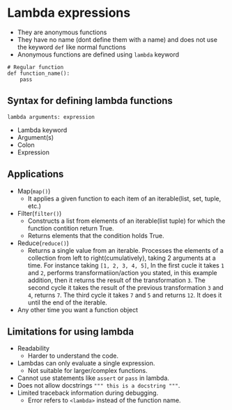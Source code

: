 # Lambda expressions

- They are anonymous functions
- They have no name (dont define them with a name) and does not use the keyword `def` like
  normal functions
- Anonymous functions are defined using `lambda` keyword

```
# Regular function
def function_name():
    pass
```

## Syntax for defining lambda functions

````
lambda arguments: expression
````

- Lambda keyword
- Argument(s)
- Colon
- Expression

## Applications

- Map(`map()`)
    - It applies a given function to each
      item of an iterable(list, set, tuple, etc.)
- Filter(`filter()`)
    - Constructs a list from elements of an iterable(list
      tuple) for which the function contition return True.
    - Returns elements that the condition holds True.
- Reduce(`reduce()`)
    - Returns a single value from an iterable. Processes the elements of a collection from left
      to right(cumulatively), taking 2 arguments at a time. For instance taking `[1, 2, 3, 4, 5]`,
      In the first cucle it takes `1` and `2`, performs transformatiion/action you stated, in
      this example addition, then
      it returns the result of the transformation `3`. The second cycle it takes the result of
      the previous transformation `3` and `4`, returns `7`. The third cycle it takes `7` and `5`
      and returns `12`. It does it until the end of the iterable.
- Any other time you want a function object

## Limitations for using lambda

- Readability
    - Harder to understand the code.
- Lambdas can only evaluate a single expression.
    - Not suitable for larger/complex functions.
- Cannot use statements like `assert` or `pass` in lambda.
- Does not allow docstrings `""" this is a docstring """`.
- Limited traceback information during debugging.
    - Error refers to `<lambda>` instead of the function name.


